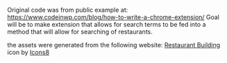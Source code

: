 Original code was from public example at: https://www.codeinwp.com/blog/how-to-write-a-chrome-extension/
Goal will be to make extension that allows for search terms to be fed into 
a method that will allow for searching of restaurants.

the assets were generated from the following website: <a target="_blank" href="https://icons8.com/icon/12706/restaurant-building">Restaurant Building</a> icon by <a target="_blank" href="https://icons8.com">Icons8</a>
